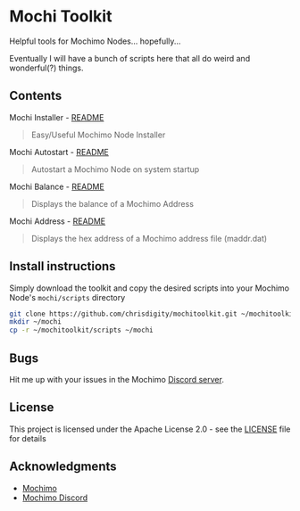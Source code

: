 # Mochi Toolkit

Helpful tools for Mochimo Nodes... hopefully...

Eventually I will have a bunch of scripts here that all do weird and wonderful(?) things.

## Contents

Mochi Installer - [README](readme/minst.md)

> Easy/Useful Mochimo Node Installer

Mochi Autostart - [README](readme/mauto.md)

> Autostart a Mochimo Node on system startup

Mochi Balance - [README](readme/mbal.md)

> Displays the balance of a Mochimo Address

Mochi Address - [README](readme/maddr.md)

> Displays the hex address of a Mochimo address file (maddr.dat)

## Install instructions

Simply download the toolkit and copy the desired scripts into your Mochimo Node's `mochi/scripts` directory

```bash
git clone https://github.com/chrisdigity/mochitoolkit.git ~/mochitoolkit
mkdir ~/mochi
cp -r ~/mochitoolkit/scripts ~/mochi
```

## Bugs

Hit me up with your issues in the Mochimo [Discord server](https://discord.gg/G8YVFMt).

## License

This project is licensed under the Apache License 2.0 - see the [LICENSE](LICENSE) file for details

## Acknowledgments

- [Mochimo](https://mochimo.org/)
- [Mochimo Discord](https://discord.gg/G8YVFMt)
